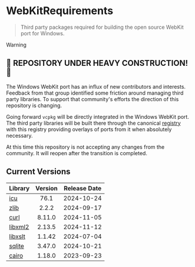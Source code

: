 # WebKitRequirements
> Third party packages required for building the open source WebKit port for Windows.

> [!WARNING]  
> ## 🚧 REPOSITORY UNDER HEAVY CONSTRUCTION! 🚧
>
> The Windows WebKit port has an influx of new contributors and interests.
> Feedback from that group identified some friction around managing third party
> libraries. To support that community's efforts the direction of this
> repository is changing.
>
> Going forward `vcpkg` will be directly integrated in the Windows WebKit port.
> The third party libraries will be built there through the canonical
> [registry](https://github.com/microsoft/vcpkg) with this registry providing
> overlays of ports from it when absolutely necessary.
>
> At this time this repository is not accepting any changes from the community.
> It will reopen after the transition is completed.

## Current Versions

| Library | Version | Release Date |
|---|:---:|:---:|
| [icu](http://site.icu-project.org) | 76.1 | 2024-10-24 |
| [zlib](https://github.com/zlib-ng/zlib-ng) | 2.2.2 | 2024-09-17 |
| [curl](https://curl.se) | 8.11.0 | 2024-11-05 |
| [libxml2](http://xmlsoft.org) | 2.13.5 | 2024-11-12 |
| [libxslt](http://xmlsoft.org/libxslt) | 1.1.42 | 2024-07-04 |
| [sqlite](http://sqlite.org) | 3.47.0 | 2024-10-21 |
| [cairo](https://gitlab.freedesktop.org/cairo/cairo) | 1.18.0 | 2023-09-23 |
